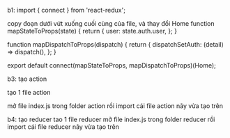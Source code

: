 b1: 
import { connect } from 'react-redux';

copy đoạn dưới vứt xuống cuối cùng của file, và thay đổi Home
function mapStateToProps(state) {
  return {
    user: state.auth.user,
  };
}

function mapDispatchToProps(dispatch) {
  return {
    dispatchSetAuth: (detail) => dispatch(),
  };
}

export default connect(mapStateToProps, mapDispatchToProps)(Home);

b3:
tạo action

tạo 1 file action

mở file index.js trong folder action
rồi import cái file action nãy vừa tạo trên

b4: tạo reducer
tao 1 file reducer
mở file index.js trong folder reducer
rồi import cái file reducer nãy vừa tạo trên

